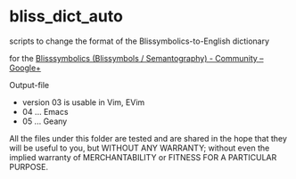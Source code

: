bliss_dict_auto
===============

scripts to change the format of the Blissymbolics-to-English dictionary 

for the
[Blisssymbolics (Blissymbols / Semantography) - Community – Google+][1]

Output-file 
* version 03 is usable in Vim, EVim
* 04 ... Emacs
* 05 ... Geany

All the files
  under this folder
are tested
and are shared
in the hope
that they will be useful to you,
but WITHOUT ANY WARRANTY;
without even the implied warranty
of MERCHANTABILITY
or FITNESS FOR A PARTICULAR PURPOSE.

[1]: https://plus.google.com/u/0/communities/115019056556526847375
